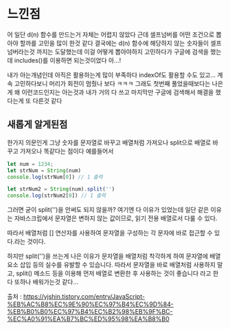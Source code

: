 # 느낀점 
어 일단 d(n) 함수를 만드는거 자체는 어렵지 않았다 근데 셀프넘버를 어떤 조건으로 뽑아야 할까를 고민을 많이 한것 같다 결국에는 d(n) 함수에 해당하지 않는 숫자들이 셀프넘버라는것 까지는 도달했는데 이걸 어떻게 뽑아야하지 고민하다가 구글에 검색을 했는데 includes()를 이용하면 되는것이었다 아...! 

내가 아는개념인데 아직은 활용하는게 많이 부족하다 indexOf도 활용할 수도 있고...
계속 고민하다보니 머리가 회전이 멈췄나 보다 ㅋㅋㅋ 그래도 첫번째 풀었을때보다는 나은게 왜 이런코드인지는 아는것과 내가 거의 다 쓰고 마지막만 구글에 검색해서 해결을 했다는게 또 다른것 같다 

## 새롭게 알게된점 
한가지 의문인게 그냥 숫자를 문자열로 바꾸고 배열처럼 가져오나 split으로 배열로 바꾸고 가져오나 똑같다는 점이다 예를들어서 
```JavaScript
let num = 1234;
let strNum = String(num)
console.log(strNum[0]) // 1 출력 

let strNum2 = String(num).split('')
console.log(strNum2[0]) // 1 출력 
```

그러면 굳이 split('')을 안써도 되지 않을까? 여기엔 다 이유가 있었는데 일단 같은 이유는 자바스크립에서 문자열은 변하지 않는 값이므로, 읽기 전용 배열로서 다룰 수 있다.

따라서 배열처럼 [] 연산자를 사용하여 문자열을 구성하는 각 문자에 바로 접근할 수 있다.라는 것이다.

하지만 split('')을 쓰는게 나은 이유가 문자열을 배열처럼 착각하게 하여 문자열에 배열 요소 삽입 등의 실수를 유발할 수 있습니다.
따라서 문자열을 바로 배열처럼 사용하지 말고, split() 메소드 등을 이용해 먼저 배열로 변환한 후 사용하는 것이 좋습니다 라고 한다 또하나 배워가는것 같다...

출처 : https://yjshin.tistory.com/entry/JavaScript-%EB%AC%B8%EC%9E%90%EC%97%B4%EC%9D%84-%EB%B0%B0%EC%97%B4%EC%B2%98%EB%9F%BC-%EC%A0%91%EA%B7%BC%ED%95%98%EA%B8%B0